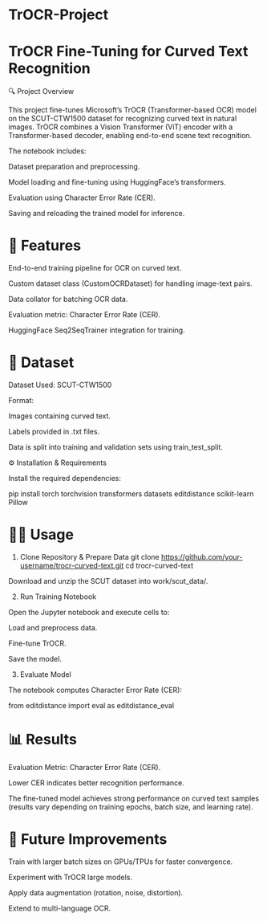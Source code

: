 # TrOCR-Project

# TrOCR Fine-Tuning for Curved Text Recognition
🔍 Project Overview

This project fine-tunes Microsoft’s TrOCR (Transformer-based OCR) model on the SCUT-CTW1500 dataset for recognizing curved text in natural images. TrOCR combines a Vision Transformer (ViT) encoder with a Transformer-based decoder, enabling end-to-end scene text recognition.

The notebook includes:

Dataset preparation and preprocessing.

Model loading and fine-tuning using HuggingFace’s transformers.

Evaluation using Character Error Rate (CER).

Saving and reloading the trained model for inference.

# 🚀 Features

End-to-end training pipeline for OCR on curved text.

Custom dataset class (CustomOCRDataset) for handling image-text pairs.

Data collator for batching OCR data.

Evaluation metric: Character Error Rate (CER).

HuggingFace Seq2SeqTrainer integration for training.

# 📂 Dataset

Dataset Used: SCUT-CTW1500

Format:

Images containing curved text.

Labels provided in .txt files.

Data is split into training and validation sets using train_test_split.

⚙️ Installation & Requirements

Install the required dependencies:

pip install torch torchvision transformers datasets editdistance scikit-learn Pillow

# 🧑‍💻 Usage
1. Clone Repository & Prepare Data
git clone https://github.com/your-username/trocr-curved-text.git
cd trocr-curved-text


Download and unzip the SCUT dataset into work/scut_data/.

2. Run Training Notebook

Open the Jupyter notebook and execute cells to:

Load and preprocess data.

Fine-tune TrOCR.

Save the model.

3. Evaluate Model

The notebook computes Character Error Rate (CER):

from editdistance import eval as editdistance_eval

# 📊 Results

Evaluation Metric: Character Error Rate (CER).

Lower CER indicates better recognition performance.

The fine-tuned model achieves strong performance on curved text samples (results vary depending on training epochs, batch size, and learning rate).

# 🔮 Future Improvements

Train with larger batch sizes on GPUs/TPUs for faster convergence.

Experiment with TrOCR large models.

Apply data augmentation (rotation, noise, distortion).

Extend to multi-language OCR.

